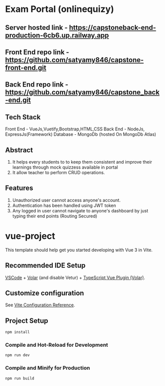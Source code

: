 # Exam Portal (onlinequizy)
## Server hosted link - https://capstoneback-end-production-6cb6.up.railway.app

## Front End repo link - https://github.com/satyamy846/capstone-front-end.git
## Back End repo link - https://github.com/satyamy846/capstone_back-end.git

## Tech Stack
Front End - VueJs,Vuetify,Bootstrap,HTML,CSS
Back End - NodeJs, ExpressJs(Framework)
Database - MongoDb (hosted On MongoDb Atlas)

## Abstract
1. It helps every students to to keep them consistent and improve their learnings through mock quizzess available in portal
2. It allow teacher to perform CRUD operations.

## Features
1. Unauthorized user cannot access anyone's account.
2. Authentication has been handled using JWT token
3. Any logged in user cannot navigate to anyone's dashboard by just typing their end points (Routing Secured)

# vue-project

This template should help get you started developing with Vue 3 in Vite.

## Recommended IDE Setup

[VSCode](https://code.visualstudio.com/) + [Volar](https://marketplace.visualstudio.com/items?itemName=Vue.volar) (and disable Vetur) + [TypeScript Vue Plugin (Volar)](https://marketplace.visualstudio.com/items?itemName=Vue.vscode-typescript-vue-plugin).

## Customize configuration

See [Vite Configuration Reference](https://vitejs.dev/config/).

## Project Setup

```sh
npm install
```

### Compile and Hot-Reload for Development

```sh
npm run dev
```

### Compile and Minify for Production

```sh
npm run build
```
